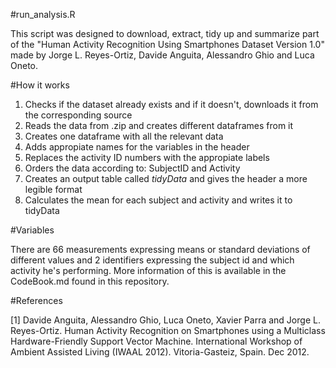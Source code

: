 #run_analysis.R

This script was designed to download, extract, tidy up and summarize part of the "Human Activity Recognition Using Smartphones Dataset Version 1.0" made by Jorge L. Reyes-Ortiz, Davide Anguita, Alessandro Ghio and Luca Oneto. 

#How it works

1. Checks if the dataset already exists and if it doesn't, downloads it from the corresponding source
2. Reads the data from .zip and creates different dataframes from it
3. Creates one dataframe with all the relevant data
4. Adds appropiate names for the variables in the header
5. Replaces the activity ID numbers with the appropiate labels
6. Orders the data according to: SubjectID and Activity
7. Creates an output table called *tidyData* and gives the header a more legible format
8. Calculates the mean for each subject and activity and writes it to tidyData

#Variables

There are 66 measurements expressing means or standard deviations of different values and 2 identifiers expressing the subject id and which activity he's performing. More information of this is available in the CodeBook.md found in this repository.

#References

[1] Davide Anguita, Alessandro Ghio, Luca Oneto, Xavier Parra and Jorge L. Reyes-Ortiz. Human Activity Recognition on Smartphones using a Multiclass Hardware-Friendly Support Vector Machine. International Workshop of Ambient Assisted Living (IWAAL 2012). Vitoria-Gasteiz, Spain. Dec 2012.

